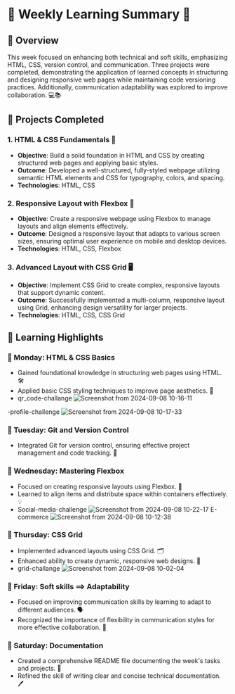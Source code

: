 # 🚀 Weekly Learning Summary 🚀

## 🌟 Overview
This week focused on enhancing both technical and soft skills, emphasizing HTML, CSS, version control, and communication. Three projects were completed, demonstrating the application of learned concepts in structuring and designing responsive web pages while maintaining code versioning practices. Additionally, communication adaptability was explored to improve collaboration. 💻📚

## 🎯 Projects Completed

### 1. **HTML & CSS Fundamentals** 🎨
- **Objective**: Build a solid foundation in HTML and CSS by creating structured web pages and applying basic styles.
- **Outcome**: Developed a well-structured, fully-styled webpage utilizing semantic HTML elements and CSS for typography, colors, and spacing.
- **Technologies**: HTML, CSS


### 2. **Responsive Layout with Flexbox** 📱
- **Objective**: Create a responsive webpage using Flexbox to manage layouts and align elements effectively.
- **Outcome**: Designed a responsive layout that adapts to various screen sizes, ensuring optimal user experience on mobile and desktop devices.
- **Technologies**: HTML, CSS, Flexbox

### 3. **Advanced Layout with CSS Grid** 🖥️
- **Objective**: Implement CSS Grid to create complex, responsive layouts that support dynamic content.
- **Outcome**: Successfully implemented a multi-column, responsive layout using Grid, enhancing design versatility for larger projects.
- **Technologies**: HTML, CSS, CSS Grid

## 🌱 Learning Highlights

### 🚀 Monday: **HTML & CSS Basics**
- Gained foundational knowledge in structuring web pages using HTML. 🛠️
- Applied basic CSS styling techniques to improve page aesthetics. 🎨
- qr_code-challange
![Screenshot from 2024-09-08 10-16-11](https://github.com/user-attachments/assets/1f5814c8-cc7e-4dfa-9011-766aee963b70)

-profile-challenge
![Screenshot from 2024-09-08 10-17-33](https://github.com/user-attachments/assets/c9f4d1f8-c6db-438f-9b17-9059af522dd3)

### 🚀 Tuesday: **Git and Version Control**
- Integrated Git for version control, ensuring effective project management and code tracking. 🔄

### 🚀 Wednesday: **Mastering Flexbox**
- Focused on creating responsive layouts using Flexbox. 📐
- Learned to align items and distribute space within containers effectively. 💡
- Social-media-challenge
![Screenshot from 2024-09-08 10-22-17](https://github.com/user-attachments/assets/9528f619-d1b6-496d-9320-cf6ea5df9042)
  E-commerce
![Screenshot from 2024-09-08 10-12-38](https://github.com/user-attachments/assets/5a60d883-be1b-4a44-b1e5-eb7abca2213e)

### 🚀 Thursday: **CSS Grid**
- Implemented advanced layouts using CSS Grid. 🗂️
- Enhanced ability to create dynamic, responsive web designs. 🎯
- grid-challange
![Screenshot from 2024-09-08 10-02-04](https://github.com/user-attachments/assets/5de23cbd-7642-4323-a40b-a30a305d51d5)

### 🚀 Friday: **Soft skills ==> Adaptability**
- Focused on improving communication skills by learning to adapt to different audiences. 🗣️
- Recognized the importance of flexibility in communication styles for more effective collaboration. 🤝

### 🚀 Saturday: **Documentation**
- Created a comprehensive README file documenting the week's tasks and projects. 📝
- Refined the skill of writing clear and concise technical documentation. 🖊️
